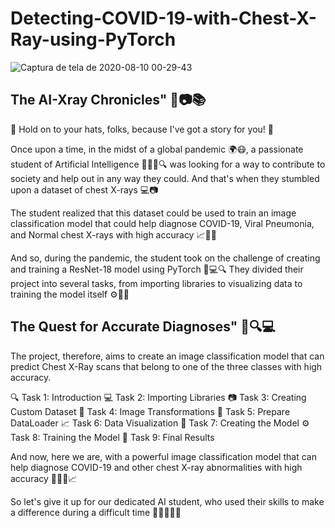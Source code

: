 # Detecting-COVID-19-with-Chest-X-Ray-using-PyTorch

![Captura de tela de 2020-08-10 00-29-43](https://user-images.githubusercontent.com/65929471/90020409-36b85580-dc86-11ea-9c7e-94ebab83e912.png)

## The AI-Xray Chronicles" 🤖📷📚
🎉 Hold on to your hats, folks, because I've got a story for you! 📖

Once upon a time, in the midst of a global pandemic 🌍😷, a passionate student of Artificial Intelligence 👨‍💻🤖🔍 was looking for a way to contribute to society and help out in any way they could. And that's when they stumbled upon a dataset of chest X-rays 💻📷

The student realized that this dataset could be used to train an image classification model that could help diagnose COVID-19, Viral Pneumonia, and Normal chest X-rays with high accuracy 📈👨‍⚕️

And so, during the pandemic, the student took on the challenge of creating and training a ResNet-18 model using PyTorch 🚀💻🔍 They divided their project into several tasks, from importing libraries to visualizing data to training the model itself ⚙️🎨🎉

## The Quest for Accurate Diagnoses" 🚀🔍💻
The project, therefore, aims to create an image classification model that can predict Chest X-Ray scans that belong to one of the three classes with high accuracy.

🔍 Task 1: Introduction
💻 Task 2: Importing Libraries
📷 Task 3: Creating Custom Dataset
🎨 Task 4: Image Transformations
🚚 Task 5: Prepare DataLoader
📈 Task 6: Data Visualization
🤖 Task 7: Creating the Model
⚙️ Task 8: Training the Model
🎉 Task 9: Final Results

And now, here we are, with a powerful image classification model that can help diagnose COVID-19 and other chest X-ray abnormalities with high accuracy 💪👨‍⚕️📈

So let's give it up for our dedicated AI student, who used their skills to make a difference during a difficult time 🙌👏👨‍💻🤖
